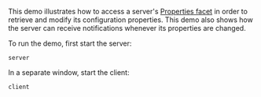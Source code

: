 This demo illustrates how to access a server's [Properties facet][1]
in order to retrieve and modify its configuration properties. This
demo also shows how the server can receive notifications whenever its
properties are changed.

To run the demo, first start the server:

```
server
```

In a separate window, start the client:

```
client
```

[1]: https://doc.zeroc.com/ice/4.0/administration-and-diagnostics/administrative-facility/the-properties-facet
